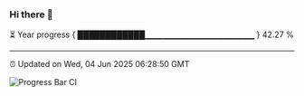 ### Hi there 👋

⏳ Year progress { ████████████▁▁▁▁▁▁▁▁▁▁▁▁▁▁▁▁▁▁ } 42.27 %

---

⏰ Updated on Wed, 04 Jun 2025 06:28:50 GMT

![Progress Bar CI](https://github.com/liununu/liununu/workflows/Progress%20Bar%20CI/badge.svg)
